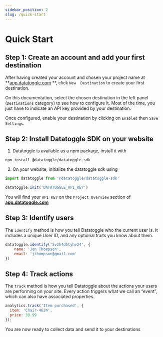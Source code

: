 ```yaml
---
sidebar_position: 2
slug: /quick-start
---
```


# Quick Start


## Step 1: Create an account and add your first destination

After having created your account and chosen your project name at **[app.datatoggle.com](https://app.datatoggle.com)
**, click `New 
Destination` to create your first destination.

On this documentation, select the chosen destination in the left panel (`Destinations` category) to see how to 
configure it. Most of the time, you just have to indicate an API key provided by your destination.

Once configured, enable your destination by clicking on `Enabled` then `Save Settings`.

## Step 2: Install Datatoggle SDK on your website

1. Datatoggle is available as a npm package, install it with

```shell
npm install @datatoggle/datatoggle-sdk
```

2. On your website, initialize the datatoggle sdk using

````javascript
import datatoggle from '@datatoggle/datatoggle-sdk'

datatoggle.init('DATATOGGLE_API_KEY')
````

You will find your `API KEY` on the `Project Overview` section of **[app.datatoggle.com](https://app.datatoggle.com)**

## Step 3: Identify users

The `identify` method is how you tell Datatoggle who the current user is. It includes a unique User ID, and any 
optional traits you know about them.

`````javascript
datatoggle.identify('5v2h4d5tyhv24', {
    name: 'Jon Thompson',
    email: 'jthompson@gmail.com'
})
`````

## Step 4: Track actions

The `track` method is how you tell Datatoggle about the actions your users are performing on your site. Every action 
triggers what we call an “event”, which can also have associated properties.

`````javascript
analytics.track('Item purchased', {
  item: 'Chair-4624',
  price: 39.99
});

`````

You are now ready to collect data and send it to your destinations
